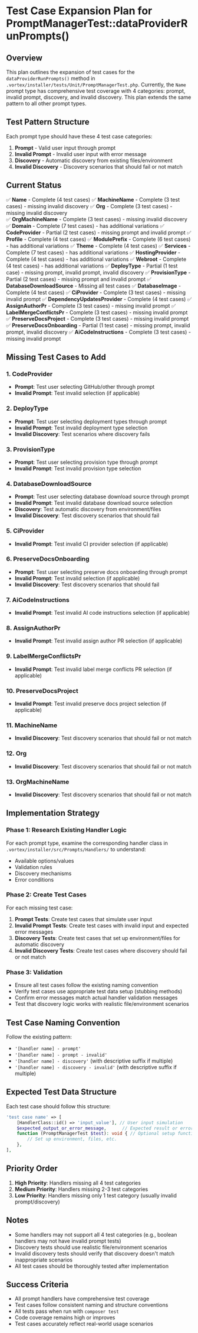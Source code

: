 # Test Case Expansion Plan for PromptManagerTest::dataProviderRunPrompts()

## Overview
This plan outlines the expansion of test cases for the `dataProviderRunPrompts()` method in `.vortex/installer/tests/Unit/PromptManagerTest.php`. Currently, the `Name` prompt type has comprehensive test coverage with 4 categories: prompt, invalid prompt, discovery, and invalid discovery. This plan extends the same pattern to all other prompt types.

## Test Pattern Structure
Each prompt type should have these 4 test case categories:
1. **Prompt** - Valid user input through prompt
2. **Invalid Prompt** - Invalid user input with error message
3. **Discovery** - Automatic discovery from existing files/environment
4. **Invalid Discovery** - Discovery scenarios that should fail or not match

## Current Status
✅ **Name** - Complete (4 test cases)
✅ **MachineName** - Complete (3 test cases) - missing invalid discovery
✅ **Org** - Complete (3 test cases) - missing invalid discovery  
✅ **OrgMachineName** - Complete (3 test cases) - missing invalid discovery
✅ **Domain** - Complete (7 test cases) - has additional variations
✅ **CodeProvider** - Partial (2 test cases) - missing prompt and invalid prompt
✅ **Profile** - Complete (4 test cases)
✅ **ModulePrefix** - Complete (6 test cases) - has additional variations
✅ **Theme** - Complete (4 test cases)
✅ **Services** - Complete (7 test cases) - has additional variations
✅ **HostingProvider** - Complete (4 test cases) - has additional variations
✅ **Webroot** - Complete (4 test cases) - has additional variations
✅ **DeployType** - Partial (1 test case) - missing prompt, invalid prompt, invalid discovery
✅ **ProvisionType** - Partial (2 test cases) - missing prompt and invalid prompt
✅ **DatabaseDownloadSource** - Missing all test cases
✅ **DatabaseImage** - Complete (4 test cases)
✅ **CiProvider** - Complete (3 test cases) - missing invalid prompt
✅ **DependencyUpdatesProvider** - Complete (4 test cases)
✅ **AssignAuthorPr** - Complete (3 test cases) - missing invalid prompt
✅ **LabelMergeConflictsPr** - Complete (3 test cases) - missing invalid prompt
✅ **PreserveDocsProject** - Complete (3 test cases) - missing invalid prompt
✅ **PreserveDocsOnboarding** - Partial (1 test case) - missing prompt, invalid prompt, invalid discovery
✅ **AiCodeInstructions** - Complete (3 test cases) - missing invalid prompt

## Missing Test Cases to Add

### 1. CodeProvider
- **Prompt**: Test user selecting GitHub/other through prompt
- **Invalid Prompt**: Test invalid selection (if applicable)

### 2. DeployType  
- **Prompt**: Test user selecting deployment types through prompt
- **Invalid Prompt**: Test invalid deployment type selection
- **Invalid Discovery**: Test scenarios where discovery fails

### 3. ProvisionType
- **Prompt**: Test user selecting provision type through prompt  
- **Invalid Prompt**: Test invalid provision type selection

### 4. DatabaseDownloadSource
- **Prompt**: Test user selecting database download source through prompt
- **Invalid Prompt**: Test invalid database download source selection  
- **Discovery**: Test automatic discovery from environment/files
- **Invalid Discovery**: Test discovery scenarios that should fail

### 5. CiProvider
- **Invalid Prompt**: Test invalid CI provider selection (if applicable)

### 6. PreserveDocsOnboarding
- **Prompt**: Test user selecting preserve docs onboarding through prompt
- **Invalid Prompt**: Test invalid selection (if applicable)
- **Invalid Discovery**: Test discovery scenarios that should fail

### 7. AiCodeInstructions
- **Invalid Prompt**: Test invalid AI code instructions selection (if applicable)

### 8. AssignAuthorPr
- **Invalid Prompt**: Test invalid assign author PR selection (if applicable)

### 9. LabelMergeConflictsPr  
- **Invalid Prompt**: Test invalid label merge conflicts PR selection (if applicable)

### 10. PreserveDocsProject
- **Invalid Prompt**: Test invalid preserve docs project selection (if applicable)

### 11. MachineName
- **Invalid Discovery**: Test discovery scenarios that should fail or not match

### 12. Org
- **Invalid Discovery**: Test discovery scenarios that should fail or not match

### 13. OrgMachineName
- **Invalid Discovery**: Test discovery scenarios that should fail or not match

## Implementation Strategy

### Phase 1: Research Existing Handler Logic
For each prompt type, examine the corresponding handler class in `.vortex/installer/src/Prompts/Handlers/` to understand:
- Available options/values
- Validation rules
- Discovery mechanisms
- Error conditions

### Phase 2: Create Test Cases
For each missing test case:
1. **Prompt Tests**: Create test cases that simulate user input
2. **Invalid Prompt Tests**: Create test cases with invalid input and expected error messages
3. **Discovery Tests**: Create test cases that set up environment/files for automatic discovery
4. **Invalid Discovery Tests**: Create test cases where discovery should fail or not match

### Phase 3: Validation
- Ensure all test cases follow the existing naming convention
- Verify test cases use appropriate test data setup (stubbing methods)
- Confirm error messages match actual handler validation messages
- Test that discovery logic works with realistic file/environment scenarios

## Test Case Naming Convention
Follow the existing pattern:
- `'[handler name] - prompt'`
- `'[handler name] - prompt - invalid'` 
- `'[handler name] - discovery'` (with descriptive suffix if multiple)
- `'[handler name] - discovery - invalid'` (with descriptive suffix if multiple)

## Expected Test Data Structure
Each test case should follow this structure:
```php
'test case name' => [
    [HandlerClass::id() => 'input_value'], // User input simulation
    $expected_output_or_error_message,      // Expected result or error message
    function (PromptManagerTest $test): void { // Optional setup function
        // Set up environment, files, etc.
    },
],
```

## Priority Order
1. **High Priority**: Handlers missing all 4 test categories
2. **Medium Priority**: Handlers missing 2-3 test categories  
3. **Low Priority**: Handlers missing only 1 test category (usually invalid prompt/discovery)

## Notes
- Some handlers may not support all 4 test categories (e.g., boolean handlers may not have invalid prompt tests)
- Discovery tests should use realistic file/environment scenarios
- Invalid discovery tests should verify that discovery doesn't match inappropriate scenarios
- All test cases should be thoroughly tested after implementation

## Success Criteria
- All prompt handlers have comprehensive test coverage
- Test cases follow consistent naming and structure conventions
- All tests pass when run with `composer test`
- Code coverage remains high or improves
- Test cases accurately reflect real-world usage scenarios